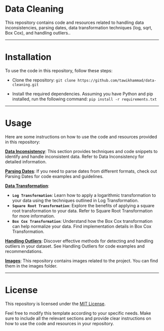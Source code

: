 # Data Cleaning
This repository contains code and resources related to handling data inconsistencies, parsing dates, data transformation techniques (log, sqrt, Box Cox), and handling outliers..

---
# Installation
To use the code in this repository, follow these steps:

* Clone the repository:
```git clone https://github.com/tawikhammad/data-cleaning.git```

* Install the required dependencies. Assuming you have Python and pip installed, run the following command:
```pip install -r requirements.txt ```

-----

# Usage
Here are some instructions on how to use the code and resources provided in this repository:

[**Data Inconsistency**](https://github.com/tawfikhammad/data-cleaning/tree/main/Inconsistency): This section provides techniques and code snippets to identify and handle inconsistent data. Refer to Data Inconsistency for detailed information.

[**Parsing Dates**](https://github.com/tawfikhammad/data-cleaning/tree/main/Parsing%20Dates): If you need to parse dates from different formats, check out Parsing Dates for code examples and guidelines.

[**Data Transformation**](https://github.com/tawfikhammad/data-cleaning/tree/main/data%20transformation):

* **`Log Transformation`**: Learn how to apply a logarithmic transformation to your data using the techniques outlined in Log Transformation.
* **`Square Root Transformation`**: Explore the benefits of applying a square root transformation to your data. Refer to Square Root Transformation for more information.
* **`Box Cox Transformation`**: Understand how the Box Cox transformation can help normalize your data. Find implementation details in Box Cox Transformation.

[**Handling Outliers**](https://github.com/tawfikhammad/data-cleaning/tree/main/handle%20outliers): Discover effective methods for detecting and handling outliers in your dataset. See Handling Outliers for code examples and recommendations.


[**Images**](https://github.com/tawfikhammad/data-cleaning/tree/main/images): This repository contains images related to the project. You can find them in the images folder.

---
# License
This repository is licensed under the [MIT License](https://github.com/tawfikhammad/data-cleaning/blob/main/LICENSE).

Feel free to modify this template according to your specific needs. Make sure to include all the relevant sections and provide clear instructions on how to use the code and resources in your repository.
